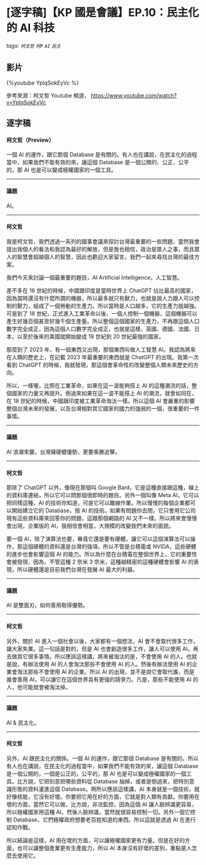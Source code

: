 # [逐字稿]【KP 國是會議】EP.10：民主化的 AI 科技

###### tags: `柯文哲` `柯P` `AI` `民主`

## 影片

{%youtube YplqSokEyVc %}

參考來源：柯文哲 Youtube 頻道， https://www.youtube.com/watch?v=YplqSokEyVc

## 逐字稿

#### 柯文哲（Preview）

一個 AI 的運作，跟它那個 Database 是有關的。有人也在講說，在民主化的過程當中，如果我們不能有效的來，讓這個 Database 是一個公開的、公正、公平的，那 AI 也是可以變成極權國家的一個工具。

---

#### 議題

AI。

---

#### 柯文哲

我是柯文哲，我們透過一系列的國事會議來探討台灣最重要的一些問題，當然我會提出我個人的看法和我認為最好的解放，但是我也相信，政治是眾人之事，而且眾人的智慧會超越個人的智慧，因此也歡迎大家留言，我們一起來尋找台灣的最佳方案。

我們今天來討論一個最重要的題目，AI Artificial Intelligence，人工智慧。

差不多在 16 世紀的時候，中國跟印度是當時世界上 ChatGPT 佔比最高的國家，因為當時還沒有什麼所謂的機器，所以最多就只有獸力，也就是說人力跟人可以控制的獸力，組成了一個勞動的生產力。所以當時是人口越多，它的生產力就越強。可是到了 18 世紀，正式進入工業革命以後，一個人控制一個機器，這個機器可以產生好幾百個甚至好幾千個生產量。所以整個這個國家的生產力，不再跟這個人口數字完全成正，因為這個人口數字完全成正，也就是這樣，英國、德國、法國、日本，以至於後來的美國就開始變成 19 世紀到 20 世紀最強的國家。

那麼到了 2023 年，有一個東西又出現，那個東西叫做人工智慧 AI。我認為將來在人類的歷史上，在記載 2023 年最重要的東西就是 ChatGPT 的出現。我第一次看到 ChatGPT 的時候，我就發現，那這個會革命性的改變整個人類未來歷史的方向。

所以，一樣喔，比照在工業革命，如果在這一波能夠搭上 AI 的這種潮流的話，整個國家的力量又再提升。倒過來如果在這一波不能搭上 AI 的潮流，就會如同在，在 18 世紀的時候，中國跟印度被工業革命淘汰一樣。所以這個 AI 會嚴重的影響整個台灣未來的發展，以及台灣相對其它國家的國力的強弱的一個，很重要的一件事情。

---

#### 議題

AI 浪潮來襲，台灣擁硬體優勢，更要乘勝追擊。

---

#### 柯文哲

那除了 ChatGPT 以外，像現在那個叫 Google Bard，它是這種直接跟這種，線上的資料庫連結，所以它可以問那個很即時的題目。另外一個叫像 Meta AI，它可以把同樣這種，AI 的技術你知道，可是它可以離線作業。所以慢慢的每個企業都可以開始建立它的 Database，按 AI 的技術。如果有問題你去問，它只會用它公司現有這些資料庫來回答你的問題，這跟那個網路的 AI 又不一樣。所以將來會慢慢會出現，企業版的 AI，我相信會相當，大規模的改變我們未來的面貌。

要一個 AI，除了演算法也要，畢竟它還是要有硬體，讓它可以這個演算法可以操作，那這個硬體的資料還是台灣的強項，所以不管是台積電或 NVIDA，這些硬體的進步也會影響這個 AI 的能力。所以為什麼在台積電在整個世界上，它的重要性會被發現，因為，不管這種 2 奈米 3 奈米，這種越精密的這種硬體會影響 AI 的表現，所以硬體還是目前我們台灣在發展 AI 最大的利器。

---

#### 議題

AI 是雙面刃，如何善用取得優勢。

---

#### 柯文哲

另外，關於 AI 進入一個社會以後，大家都有一個想法，AI 會不會取代很多工作，讓大家失業。這一句話是對的，但是 AI 也會創造很多工作，讓人可以使用 AI，再去做其它很多事情。所以應該這樣講，將來被淘汰的是，不會使用 AI 的人。也就是說，有辦法使用 AI 的人會淘汰那些不會使用 AI 的人。然後有辦法使用 AI 的企業會淘汰那些不會使用 AI 的企業。所以 AI 的出現，並不是說它會取代誰，而是誰會善用 AI，可以讓它在這個世界具有更強的競爭力。凡是，那些不能使用 AI 的人，他可能就會被淘汰掉。

---

#### 議題

AI & 民主化。

---

#### 柯文哲

另外，AI 跟民主化的關係。一個 AI 的運作，跟它那個 Database 是有關的。所以有人也在講說，在民主化的過程當中，如果我們不能有效的來，讓這個 Database 是一個公開的，一個是公正的，公平的，那 AI 也是可以變成極權國家的一個工具。比方說，它把刻意把哪些資料從 Database 抽掉，或者是倒過來，把特別意識形態的資料灌進這個 Database。啊所以應該這樣講，AI 本身就是一個技術，就好像核能，它沒有好壞。你要把它用在好的方面，它就是對人類有貢獻。你要用在壞的方面，當然它可以做，比方說，非法監控，因為這個 AI 讓人臉辨識更容易，所以極權國家用這種 AI，然後人臉辨識，當然就很容易控制一切。另外一個它控制 Database，它們極權政府想要老百姓知道的東西。所以這就是透過 AI 在進行認知作戰。

所以結論是這樣，AI 用在壞的方面，可以讓極權國家更有力量。但是在好的方面，也可以讓整個產業更有生產能力，所以 AI 本身沒有好壞的差別，重點是人怎麼去使用它。
